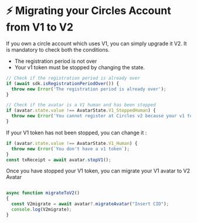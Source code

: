 # ⚡ Migrating your Circles Account from V1 to V2

If you own a circle account which uses V1, you can simply upgrade it V2. It is mandatory to check both the conditions.

* The registration period is not over
* Your v1 token must be stopped by changing the state.&#x20;

```javascript
// Check if the registration period is already over
if (await sdk.isRegistrationPeriodOver()) {
  throw new Error('The registration period is already over');
}

// Check if the avatar is a V1 human and has been stopped
if (avatar.state.value !== AvatarState.V1_StoppedHuman) {
  throw new Error('You cannot register at Circles v2 because your v1 token is not stopped');
}
```

If your V1 token has not been stopped, you can change it :

```javascript
if (avatar.state.value !== AvatarState.V1_Human) {
  throw new Error(`You don't have a v1 token`);
}
const txReceipt = await avatar.stopV1();
```

Once you have stopped your V1 token, you can migrate your V1 avatar to V2 Avatar

```javascript

async function migrateToV2()
{
  const V2migrate = await avatar?.migrateAvatar("Insert CID");
  console.log(V2migrate);
}
```
